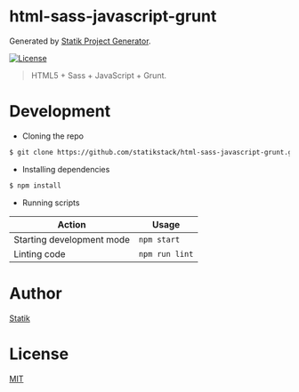 # html-sass-javascript-grunt

Generated by [Statik Project Generator](https://github.com/statikstack/generator-node).

[![License][license-badge]][license-url]

> HTML5 + Sass + JavaScript + Grunt.

# Development

- Cloning the repo

```bash
$ git clone https://github.com/statikstack/html-sass-javascript-grunt.git
```

- Installing dependencies

```bash
$ npm install
```

- Running scripts

| Action                    | Usage          |
| ------------------------- | -------------- |
| Starting development mode | `npm start`    |
| Linting code              | `npm run lint` |

# Author

[Statik](https://twitter.com/statikstack)

# License

[MIT](https://github.com/statikstack/html-sass-javascript-grunt/blob/master/LICENSE)

[license-badge]: https://img.shields.io/github/license/statikstack/html-sass-javascript-grunt.svg
[license-url]: https://opensource.org/licenses/MIT
